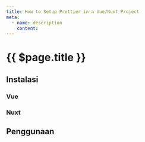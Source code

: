 ```yaml
---
title: How to Setup Prettier in a Vue/Nuxt Project
meta:
  - name: description
    content: 
---
```


# {{ $page.title }}

<start-tutorial topic="prettier" lang="id"/>

## Instalasi

### Vue

### Nuxt

## Penggunaan
